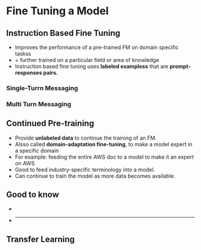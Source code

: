 # Fine Tuning a Model

## Instruction Based Fine Tuning
- Improves the performance of a pre-trained FM on domain specific taskss
- = further trained on a particular field or area of knowledge
- Instruction based fine tuning uses **labeled exampless** that are **prompt-responses pairs.**

### Single-Turrn Messaging

### Multi Turn Messaging

## Continued Pre-training
- Provide **unlabeled data** to continue the training of an FM.
- Alsso called **domain-adaptation fine-tuning**, to make a model expert in a specific domain
- For example: feeding the entire AWS doc to a model to make it an expert on AWS
- Good to feed industry-specific terminology into a model.
- Can continue to train the model as more data becomes available.


## Good to know
-
- ****

## Transfer Learning


